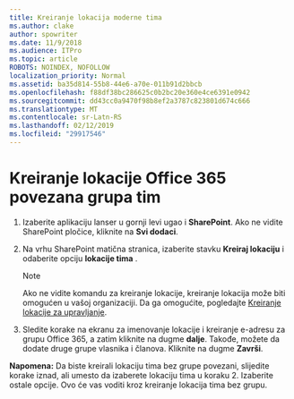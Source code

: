 ```yaml
---
title: Kreiranje lokacija moderne tima
ms.author: clake
author: spowriter
ms.date: 11/9/2018
ms.audience: ITPro
ms.topic: article
ROBOTS: NOINDEX, NOFOLLOW
localization_priority: Normal
ms.assetid: ba35d814-55b8-44e6-a70e-011b91d2bbcb
ms.openlocfilehash: f88df38bc286625c0b2bc20e360e4ce6391e0942
ms.sourcegitcommit: dd43cc0a9470f98b8ef2a3787c823801d674c666
ms.translationtype: MT
ms.contentlocale: sr-Latn-RS
ms.lasthandoff: 02/12/2019
ms.locfileid: "29917546"
---
```

# <a name="create-an-office-365-group-connected-team-site"></a>Kreiranje lokacije Office 365 povezana grupa tim

1. Izaberite aplikaciju lanser u gornji levi ugao i **SharePoint**. Ako ne vidite SharePoint pločice, kliknite na **Svi dodaci**.
    
2. Na vrhu SharePoint matična stranica, izaberite stavku **Kreiraj lokaciju** i odaberite opciju **lokacije tima** . 
    
    > [!NOTE]
    > Ako ne vidite komandu za kreiranje lokacije, kreiranje lokacija može biti omogućen u vašoj organizaciji. Da ga omogućite, pogledajte [Kreiranje lokacije za upravljanje](https://go.microsoft.com/fwlink/?linkid=2009644). 
  
3. Sledite korake na ekranu za imenovanje lokacije i kreiranje e-adresu za grupu Office 365, a zatim kliknite na dugme **dalje**. Takođe, možete da dodate druge grupe vlasnika i članova. Kliknite na dugme **Završi**.
  
 **Napomena:** Da biste kreirali lokaciju tima bez grupe povezani, slijedite korake iznad, ali umesto da izaberete lokaciju tima u koraku 2. Izaberite ostale opcije. Ovo će vas voditi kroz kreiranje lokacija tima bez grupu. 
    

